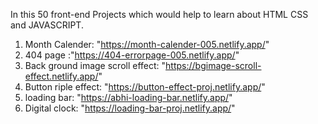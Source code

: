 
In this 50 front-end Projects which would help to learn about HTML CSS and JAVASCRIPT. 


1) Month Calender: "https://month-calender-005.netlify.app/"
2) 404 page :"https://404-errorpage-005.netlify.app/"
3) Back ground image scroll effect: "https://bgimage-scroll-effect.netlify.app/"
4) Button riple effect: "https://button-effect-proj.netlify.app/"
5) loading bar: "https://abhi-loading-bar.netlify.app/"
6) Digital clock: "https://loading-bar-proj.netlify.app/"